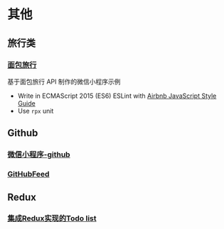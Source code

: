# 其他

## 旅行类

### [面包旅行](https://github.com/romoo/weapp-demo-breadtrip)

基于面包旅行 API 制作的微信小程序示例

- Write in ECMAScript 2015 (ES6)
    ESLint with [Airbnb JavaScript Style Guide](https://github.com/airbnb/javascript)
- Use `rpx` unit

## Github

### [微信小程序-github](https://github.com/zhengxiaowai/weapp-github)

### [GitHubFeed](https://github.com/uniquexiaobai/wechat-app-githubfeed)

## Redux

### [集成Redux实现的Todo list](https://github.com/charleyw/wechat-weapp-redux-todos)



